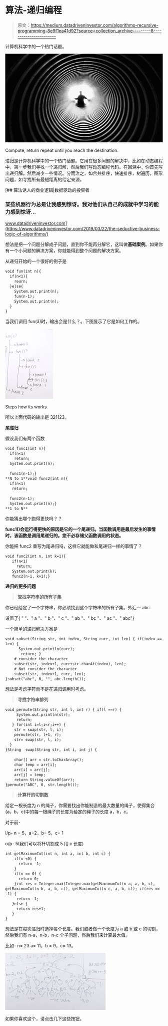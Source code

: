 # 算法-递归编程

> 原文：<https://medium.datadriveninvestor.com/algorithms-recursive-programming-8e9f1ea41d92?source=collection_archive---------8----------------------->

计算机科学中的一个热门话题。

![](img/11010882254f7f82ae4630dce0a58ddc.png)

Compute, return repeat until you reach the destination.

递归是计算机科学中的一个热门话题。它用在很多问题的解决中，比如在动态编程中，第一步我们寻找一个递归解，然后我们写动态编程代码。在回溯中，你首先写出递归解，然后减少一些情况。分而治之，如合并排序，快速排序，树遍历，图形问题，如寻找所有最短距离的给定来源。

[](https://www.datadriveninvestor.com/2019/03/22/the-seductive-business-logic-of-algorithms/) [## 算法诱人的商业逻辑|数据驱动的投资者

### 某些机器行为总是让我感到惊讶。我对他们从自己的成就中学习的能力感到惊讶…

www.datadriveninvestor.com](https://www.datadriveninvestor.com/2019/03/22/the-seductive-business-logic-of-algorithms/) 

想法是把一个问题分解成子问题，直到你不能再分解它，这叫做**基础案例**。如果你有一个小问题的解决方案，你就能得到整个问题的解决方案。

从递归开始的一个很好的例子是

```
void fun(int n){
  if(n<1){
    reurn;
  }else{
    System.out.print(n);
    fun(n-1);
    System.out.print(n);
  }
}
```

当我们调用 fun(3)时，输出会是什么？。下图显示了它是如何工作的。

![](img/90286fb655ef42442f0c83b72a1caad9.png)

Steps how its works

所以上面代码的输出是 321123。

**尾递归**

假设我们有两个函数

```
void func1(int n){
  if(n<1)
    return;
  System.out.print(n);

  func1(n-1);}
**N to 1**void func2(int n){
  if(n<1)
   return;

  func2(n-1);
  System.out.print(n);}
**1 to N**
```

你能猜出哪个跑得更快吗？？

**func1()会运行得更快的原因是它的一个尾递归。当函数调用是最后发生的事情时，该函数是调用尾递归的。您不必存储父函数调用的状态。**

你能把 func2 重写为尾递归吗，这样它就能做和尾递归一样的事情了？

```
void func2(int n, int k=1){
   if(n<1)
     return;
   System.out.print(k);
   func2(n-1, k+1);} 
```

**递归的更多问题**

> **查找字符串的所有子集**

你已经给定了一个字符串，你必须找到这个字符串的所有子集。外汇— abc

设置了{ " "、" a "、" b "、" c "、" ab "、" bc "、" ac "、" abc"}

一个简单的递归解决方案是

```
void subset(String str, int index, String curr, int len) { if(index == len) {
      System.out.println(curr);
       return; }
    # consider the character
    subset(str, index+1, curr+str.charAt(index), len);
    # Not consider the character
    subset(str, index+1, curr, len);
}subset("abc", 0, "", abc.length());
```

想法是考虑字符而不是在递归调用时考虑。

> **寻找字符串排列**

```
void permute(String str, int l, int r) { if(l ==r) {
     System.out.println(str);
     return;
   } for(int i=l;i<r;i++) {
    str = swap(str, l, i);
    permute(str, l+1, r);
    str= swap(str, l, i);
  }
}String  swap(String str, int i, int j) {

    char[] arr = str.toCharArray();
    char temp = arr[i];
    arr[i] = arr[j];
    arr[j] = temp;
    return String.valueOf(arr);
}permute("ABC", 0, str.length());
```

> **计算杆的切割数**

给定一根长度为 n 的绳子，你需要找出你能制造的最大数量的绳子，使得集合{a，b，c}中的每一根绳子的长度为给定的绳子的长度 a，b，c。

对于前-

I/p- n = 5，a=2，b= 5，c= 1

o/p- 5(我们可以将杆切割成 5 段 c 长度)

```
int getMaximumCut(int n, int a, int b, int c) {
    if(n <0) {
      return -1;
    }
    if(n == 0) {
      return 0;
    }int res = Integer.max(Integer.max(getMaximumCut(n-a, a, b, c), getMaximumCut(n-b, a, b, c)), getMaximumCut(n-c, a, b, c)); if(res == -1) {
     return -1;
   }else {
     return res+1;
   }
}
```

想法是在每次递归时选择每个长度。我们或者做一个长度为 a 或 b 或 c 的切割，然后我们有 n-a，n-b，n-c 个子问题，然后我们来计算最大值。

比如- n= 23 a= 11，b = 9，c= 13。

![](img/13de2f0e29b261dc910a2d6daa28068f.png)

如果你喜欢这个，请点击几下这些按钮。